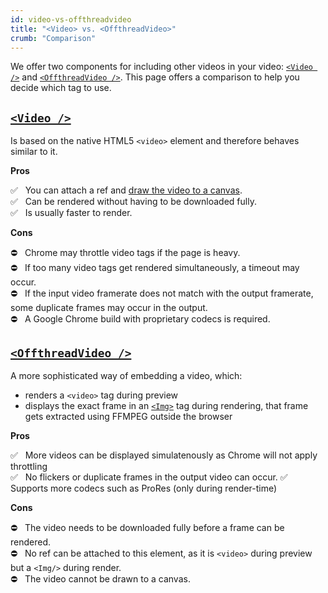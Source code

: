 ```yaml
---
id: video-vs-offthreadvideo
title: "<Video> vs. <OffthreadVideo>"
crumb: "Comparison"
---
```


We offer two components for including other videos in your video: [`<Video />`](/docs/video) and [`<OffthreadVideo />`](/docs/offthreadvideo).
This page offers a comparison to help you decide which tag to use.

## [`<Video />`](/docs/video)

Is based on the native HTML5 `<video>` element and therefore behaves similar to it.

**Pros**

✅ &nbsp; You can attach a ref and [draw the video to a canvas](/docs/video-manipulation).  
✅ &nbsp; Can be rendered without having to be downloaded fully.  
✅ &nbsp; Is usually faster to render.

**Cons**

⛔ &nbsp; Chrome may throttle video tags if the page is heavy.  
⛔ &nbsp; If too many video tags get rendered simultaneously, a timeout may occur.  
⛔ &nbsp; If the input video framerate does not match with the output framerate, some duplicate frames may occur in the output.  
⛔ &nbsp; A Google Chrome build with proprietary codecs is required.

## [`<OffthreadVideo />`](/docs/offthreadvideo)

A more sophisticated way of embedding a video, which:

- renders a `<video>` tag during preview
- displays the exact frame in an [`<Img>`](/docs/img) tag during rendering, that frame gets extracted using FFMPEG outside the browser

**Pros**

✅ &nbsp; More videos can be displayed simulatenously as Chrome will not apply throttling  
✅ &nbsp; No flickers or duplicate frames in the output video can occur.
✅ &nbsp; Supports more codecs such as ProRes (only during render-time)

**Cons**

⛔ &nbsp; The video needs to be downloaded fully before a frame can be rendered.  
⛔ &nbsp; No ref can be attached to this element, as it is `<video>` during preview but a `<Img/>` during render.  
⛔ &nbsp; The video cannot be drawn to a canvas.

